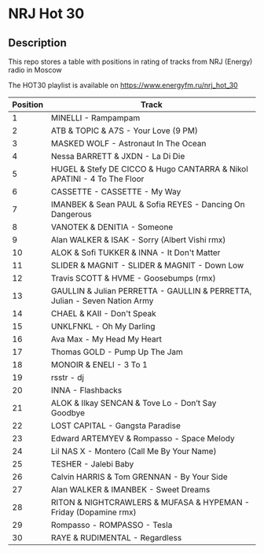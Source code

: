 # NRJ Hot 30

## Description

This repo stores a table with positions in rating of tracks from NRJ (Energy) radio in Moscow

The HOT30 playlist is available on https://www.energyfm.ru/nrj_hot_30


|Position|Track|
|---|--------|
|1|MINELLI - Rampampam|
|2|ATB & TOPIC & A7S - Your Love (9 PM)|
|3|MASKED WOLF - Astronaut In The Ocean|
|4|Nessa BARRETT & JXDN - La Di Die|
|5|HUGEL & Stefy DE CICCO & Hugo CANTARRA & Nikol APATINI - 4 To The Floor|
|6|CASSETTE - CASSETTE - My Way|
|7|IMANBEK & Sean PAUL & Sofia REYES - Dancing On Dangerous|
|8|VANOTEK & DENITIA - Someone|
|9|Alan WALKER & ISAK - Sorry (Albert Vishi rmx)|
|10|ALOK & Sofi TUKKER & INNA - It Don't Matter|
|11|SLIDER & MAGNIT - SLIDER & MAGNIT - Down Low|
|12|Travis SCOTT & HVME - Goosebumps (rmx)|
|13|GAULLIN & Julian PERRETTA - GAULLIN & PERRETTA, Julian - Seven Nation Army|
|14|CHAEL & KAII - Don't Speak|
|15|UNKLFNKL - Oh My Darling|
|16|Ava Max - My Head My Heart|
|17|Thomas GOLD - Pump Up The Jam|
|18|MONOIR & ENELI - 3 To 1|
|19|rsstr - dj|
|20|INNA - Flashbacks|
|21|ALOK & Ilkay SENCAN & Tove Lo - Don’t Say Goodbye|
|22|LOST CAPITAL - Gangsta Paradise|
|23|Edward ARTEMYEV & Rompasso - Space Melody|
|24|Lil NAS X - Montero (Call Me By Your Name)|
|25|TESHER - Jalebi Baby|
|26|Calvin HARRIS & Tom GRENNAN - By Your Side|
|27|Alan WALKER & IMANBEK - Sweet Dreams|
|28|RITON & NIGHTCRAWLERS & MUFASA & HYPEMAN - Friday (Dopamine rmx)|
|29|Rompasso - ROMPASSO - Tesla|
|30|RAYE & RUDIMENTAL - Regardless|
